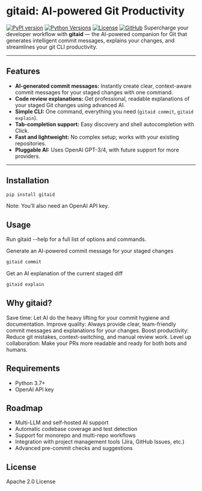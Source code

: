 # gitaid: AI-powered Git Productivity

[![PyPI version](https://img.shields.io/pypi/v/gitaid)](https://pypi.org/project/gitaid/)
[![Python Versions](https://img.shields.io/pypi/pyversions/gitaid)](https://pypi.org/project/gitaid/)
[![License](https://img.shields.io/pypi/l/gitaid)](https://pypi.org/project/gitaid/)
[![GitHub](https://img.shields.io/badge/GitHub-Repository-blue?logo=github)](https://github.com/mayaailabs/gitaid)
Supercharge your developer workflow with **gitaid** — the AI-powered companion for Git that generates intelligent commit messages, explains your changes, and streamlines your git CLI productivity.

---

## Features

- **AI-generated commit messages:** Instantly create clear, context-aware commit messages for your staged changes with one command.
- **Code review explanations:** Get professional, readable explanations of your staged Git changes using advanced AI.
- **Simple CLI:** One command, everything you need (`gitaid commit`, `gitaid explain`).
- **Tab-completion support:** Easy discovery and shell autocompletion with Click.
- **Fast and lightweight:** No complex setup; works with your existing repositories.
- **Pluggable AI:** Uses OpenAI GPT-3/4, with future support for more providers.

---

## Installation

```sh
pip install gitaid
```

Note: You’ll also need an OpenAI API key.

## Usage
Run gitaid --help for a full list of options and commands.

Generate an AI-powered commit message for your staged changes
```sh
gitaid commit
```

Get an AI explanation of the current staged diff
```sh
gitaid explain
```


## Why gitaid?
Save time: Let AI do the heavy lifting for your commit hygiene and documentation.
Improve quality: Always provide clear, team-friendly commit messages and explanations for your changes.
Boost productivity: Reduce git mistakes, context-switching, and manual review work.
Level up collaboration: Make your PRs more readable and ready for both bots and humans.

## Requirements
- Python 3.7+
- OpenAI API key

## Roadmap
- Multi-LLM and self-hosted AI support
- Automatic codebase coverage and test detection
- Support for monorepo and multi-repo workflows
- Integration with project management tools (Jira, GitHub Issues, etc.)
- Advanced pre-commit checks and suggestions

## License
Apache 2.0 License

